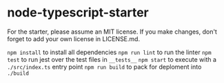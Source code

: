 # node-typescript-starter

For the starter, please assume an MIT license. If you make changes, don't forget to add your own license in LICENSE.md.

`npm install` to install all dependencies
`npm run lint` to run the linter
`npm test` to run jest over the test files in `__tests__`
`npm start` to execute with a `./src/index.ts` entry point
`npm run build` to pack for deploment into `./build`
